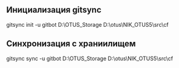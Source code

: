 ## Инициализация gitsync

gitsync init -u gitbot D:\OTUS_Storage D:\otus\NIK_OTUS5\src\cf
## Синхронизация с храниилищем

gitsync sync -u gitbot D:\OTUS_Storage D:\otus\NIK_OTUS5\src\cf